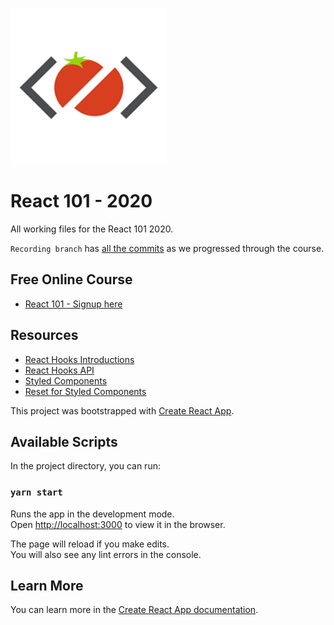 ![React Project](logo.png)
# React 101 - 2020
All working files for the React 101 2020.

`Recording branch` has [all the commits](https://github.com/Ihatetomatoes/react-101-2020/commits/recording) as we progressed through the course.

## Free Online Course
 - [React 101 - Signup here](https://ihatetomatoes.net/get-react-101/)

## Resources
- [React Hooks Introductions](https://reactjs.org/docs/hooks-intro.html)
- [React Hooks API](https://reactjs.org/docs/hooks-reference.html)
- [Styled Components](https://styled-components.com/)
- [Reset for Styled Components](https://github.com/zacanger/styled-reset)

This project was bootstrapped with [Create React App](https://github.com/facebook/create-react-app).

## Available Scripts

In the project directory, you can run:

### `yarn start`

Runs the app in the development mode.<br />
Open [http://localhost:3000](http://localhost:3000) to view it in the browser.

The page will reload if you make edits.<br />
You will also see any lint errors in the console.

## Learn More

You can learn more in the [Create React App documentation](https://facebook.github.io/create-react-app/docs/getting-started).
